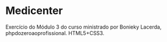 # Medicenter
Exercício do Módulo 3 do curso ministrado por Bonieky Lacerda, phpdozeroaoprofissional. HTML5+CSS3.
